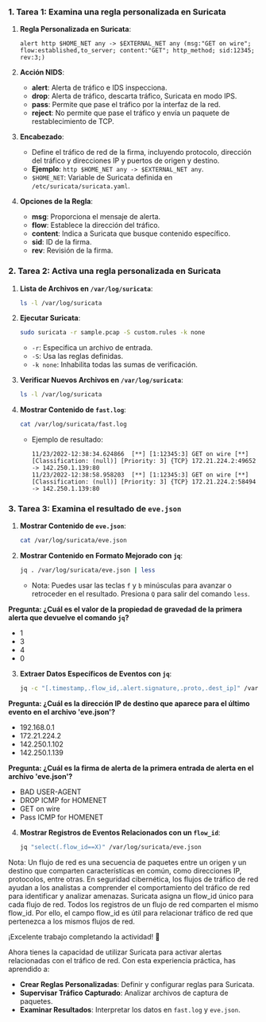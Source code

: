 ### 1. Tarea 1: Examina una regla personalizada en Suricata

1. **Regla Personalizada en Suricata**:
    ```plaintext
    alert http $HOME_NET any -> $EXTERNAL_NET any (msg:"GET on wire"; flow:established,to_server; content:"GET"; http_method; sid:12345; rev:3;)
    ```

2. **Acción NIDS**:
    - **alert**: Alerta de tráfico e IDS inspecciona.
    - **drop**: Alerta de tráfico, descarta tráfico, Suricata en modo IPS.
    - **pass**: Permite que pase el tráfico por la interfaz de la red.
    - **reject**: No permite que pase el tráfico y envía un paquete de restablecimiento de TCP.

3. **Encabezado**:
    - Define el tráfico de red de la firma, incluyendo protocolo, dirección del tráfico y direcciones IP y puertos de origen y destino.
    - **Ejemplo**: `http $HOME_NET any -> $EXTERNAL_NET any`.
    - `$HOME_NET`: Variable de Suricata definida en `/etc/suricata/suricata.yaml`.

4. **Opciones de la Regla**:
    - **msg**: Proporciona el mensaje de alerta.
    - **flow**: Establece la dirección del tráfico.
    - **content**: Indica a Suricata que busque contenido específico.
    - **sid**: ID de la firma.
    - **rev**: Revisión de la firma.

### 2. Tarea 2: Activa una regla personalizada en Suricata

1. **Lista de Archivos en `/var/log/suricata`**:
    ```sh
    ls -l /var/log/suricata
    ```

2. **Ejecutar Suricata**:
    ```sh
    sudo suricata -r sample.pcap -S custom.rules -k none
    ```
    - `-r`: Especifica un archivo de entrada.
    - `-S`: Usa las reglas definidas.
    - `-k none`: Inhabilita todas las sumas de verificación.

3. **Verificar Nuevos Archivos en `/var/log/suricata`**:
    ```sh
    ls -l /var/log/suricata
    ```

4. **Mostrar Contenido de `fast.log`**:
    ```sh
    cat /var/log/suricata/fast.log
    ```
    - Ejemplo de resultado:
        ```plaintext
        11/23/2022-12:38:34.624866  [**] [1:12345:3] GET on wire [**] [Classification: (null)] [Priority: 3] {TCP} 172.21.224.2:49652 -> 142.250.1.139:80
        11/23/2022-12:38:58.958203  [**] [1:12345:3] GET on wire [**] [Classification: (null)] [Priority: 3] {TCP} 172.21.224.2:58494 -> 142.250.1.139:80
        ```

### 3. Tarea 3: Examina el resultado de `eve.json`

1. **Mostrar Contenido de `eve.json`**:
    ```sh
    cat /var/log/suricata/eve.json
    ```

2. **Mostrar Contenido en Formato Mejorado con `jq`**:
    ```sh
    jq . /var/log/suricata/eve.json | less
    ```
    - Nota: Puedes usar las teclas `f` y `b` minúsculas para avanzar o retroceder en el resultado. Presiona `Q` para salir del comando `less`.

**Pregunta: ¿Cuál es el valor de la propiedad de gravedad de la primera alerta que devuelve el comando `jq`?**
- 1
- 3
- 4
- 0

3. **Extraer Datos Específicos de Eventos con `jq`**:
    ```sh
    jq -c "[.timestamp,.flow_id,.alert.signature,.proto,.dest_ip]" /var/log/suricata/eve.json
    ```

**Pregunta: ¿Cuál es la dirección IP de destino que aparece para el último evento en el archivo 'eve.json'?**
- 192.168.0.1
- 172.21.224.2
- 142.250.1.102
- 142.250.1.139

**Pregunta: ¿Cuál es la firma de alerta de la primera entrada de alerta en el archivo 'eve.json'?**
- BAD USER-AGENT
- DROP ICMP for HOMENET
- GET on wire
- Pass ICMP for HOMENET

4. **Mostrar Registros de Eventos Relacionados con un `flow_id`**:
    ```sh
    jq "select(.flow_id==X)" /var/log/suricata/eve.json
    ```

Nota: Un flujo de red es una secuencia de paquetes entre un origen y un destino que comparten características en común, como direcciones IP, protocolos, entre otras. En seguridad cibernética, los flujos de tráfico de red ayudan a los analistas a comprender el comportamiento del tráfico de red para identificar y analizar amenazas. Suricata asigna un flow_id único para cada flujo de red. Todos los registros de un flujo de red comparten el mismo flow_id. Por ello, el campo flow_id es útil para relacionar tráfico de red que pertenezca a los mismos flujos de red.

¡Excelente trabajo completando la actividad! 🚀

Ahora tienes la capacidad de utilizar Suricata para activar alertas relacionadas con el tráfico de red. Con esta experiencia práctica, has aprendido a:

- **Crear Reglas Personalizadas**: Definir y configurar reglas para Suricata.
- **Supervisar Tráfico Capturado**: Analizar archivos de captura de paquetes.
- **Examinar Resultados**: Interpretar los datos en `fast.log` y `eve.json`.


